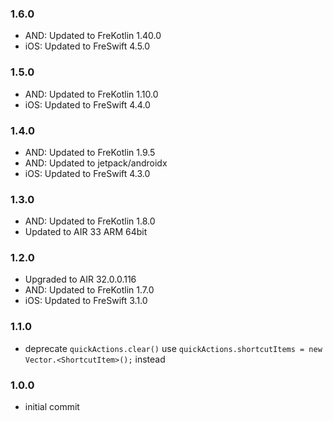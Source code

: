 ### 1.6.0
- AND: Updated to FreKotlin 1.40.0
- iOS: Updated to FreSwift 4.5.0

### 1.5.0
- AND: Updated to FreKotlin 1.10.0
- iOS: Updated to FreSwift 4.4.0

### 1.4.0
- AND: Updated to FreKotlin 1.9.5
- AND: Updated to jetpack/androidx
- iOS: Updated to FreSwift 4.3.0

### 1.3.0
- AND: Updated to FreKotlin 1.8.0
- Updated to AIR 33 ARM 64bit

### 1.2.0
- Upgraded to AIR 32.0.0.116
- AND: Updated to FreKotlin 1.7.0
- iOS: Updated to FreSwift 3.1.0

### 1.1.0
- deprecate `quickActions.clear()` use `quickActions.shortcutItems = new Vector.<ShortcutItem>();` instead

### 1.0.0 
- initial commit
